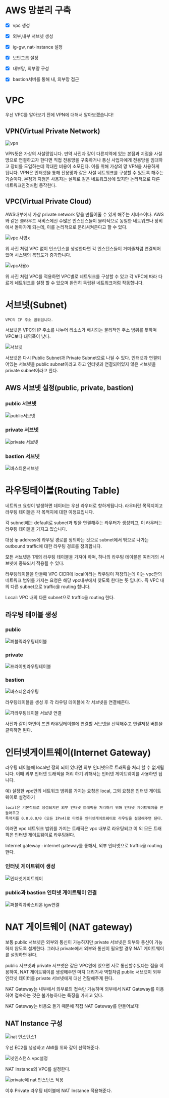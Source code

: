 # AWS 망분리 구축

- [x] vpc 생성
- [x] 외부,내부 서브넷 생성
- [x] ig-gw, nat-instance 설정
- [x] 보안그룹 설정
- [x] 내부망, 외부망 구성
- [x] bastion서버를 통해 내, 외부망 접근





# VPC

우선 VPC를 알아보기 전에 VPN에 대해서 알아보겠습니다!


## VPN(Virtual Private Network)


![vpn](https://user-images.githubusercontent.com/68090443/188599991-2216543b-7651-49bf-94c4-7dae639b0913.PNG)


VPN뜻은 가상의 사설망입니다. 만약 사진과 같이 다른지역에 있는 본점과 지점을 사설망으로 연결하고자 한다면 직접 전용망을 구축하거나 통신 사업자에게 전용망을 임대하고 장비를 도입하는데 막대한 비용이 소모딘다. 이를 위해 가상의 망 VPN을 사용하게 됩니다. VPN은 인터넷을 통해 전용망과 같은 사설 네트워크를 구성할 수 있도록 해주는 기술이다. 본점과 지점은 사용자는 실제로 같은 네트워크상에 있지만 논리적으로 다른 네트워크인것처럼 동작한다.

## VPC(Virtual Private Cloud)

AWS내부에서 가상 private network 망을 만들어줄 수 있게 해주는 서비스이다. AWS와 같은 클라우드 서비스에선 수많은 인스턴스들이 물리적으로 동일한 네트워크나 장비에서 돌아가게 되는데, 이를 논리적으로 분리셔켜준다고 할 수 있다.


![vpc 사영x](https://user-images.githubusercontent.com/68090443/188600018-260d76bd-f11a-46d2-b1c5-45420e878613.PNG)

위 사진 처럼 VPC 없이 인스턴스를 생성한다면 각 인스턴스들이 거미줄처럼 연결되어있어 시스템의 복잡도가 증가합니다.

![vpc사용o](https://user-images.githubusercontent.com/68090443/188600038-39f63de6-96a5-4536-8466-496db88e6ee6.PNG)

위 사진 처럼 VPC를 적용하면 VPC별로 네트워크를 구성할 수 있고 각 VPC에 따라 다르게 네트워크를 설정 할 수 있으며 완전히 독립된 네트워크처럼 작동합니다.



# 서브넷(Subnet)

    VPC의 IP 주소 범위입니다. 


서브넷은 VPC의 IP 주소를 나누어 리소스가 배치되는 물리적인 주소 범위를 뜻하며  VPC보다 대역폭이 낮다.


![서브넷](https://user-images.githubusercontent.com/68090443/188601115-44f6043b-edcf-4fb7-87b2-63bf88d73583.PNG)


서브넷은 다시 Public Subnet과 Private Subnet으로 나뉠 수 있다. 인터넷과 연결되어있는 서브넷을 public subnet이라고 하고 인터넷과 연결되어있지 않은 서브넷을 private subnet이라고 한다.

## AWS 서브넷 설정(public, private, bastion)

### public 서브넷

![public서브넷](https://user-images.githubusercontent.com/68090443/190850488-e34cbc29-95c1-43d1-ba2e-31f80e7eaac1.PNG)

### private 서브넷

![private 서브넷](https://user-images.githubusercontent.com/68090443/190850485-97f8276a-f662-4fd9-8f70-f8f242a6af41.PNG)

### bastion 서브넷

![바스티온서브넷](https://user-images.githubusercontent.com/68090443/190850493-50bff01b-003e-4ed5-aa29-d81dac294c3d.PNG)


# 라우팅테이블(Routing Table)

네트워크 요청이 발생하면 데이터는 우선 라우터로 향하게됩니다. 라우터란 목적지이고 라우팅 테이블은 각 목적지에 대한 이정표입니다.

각 subnet에는 default로 subnet과 밖을 연결해주는 라우터가 생성되고, 이 라우터는 라우팅 테이블을 가지고 있습니다. 

대상 ip address에 라우팅 경로를 정의하는 것으로 subnet에서 밖으로 나가는 outbound traffic에 대한 라우팅 경로를 정의합니다. 

모든 서브넷은 1개의 라우팅 테이블을 가져야 하며, 하나의 라우팅 테이블은 여러개의 서브넷에 중복되서 적용될 수 있다.


라우팅테이블을 만들때 VPC CIDR에 local이라는 라우팅이 저장되는데 이는 vpc안의 네트워크 범위를 가지는 요청은 해당 vpc내부에서 찾도록 한다는 뜻 입니다. 즉 VPC 내의 다른 subnet으로 traffic을 routing 합니다. 



Local: VPC 내의 다른 subnet으로 traffic을 routing 한다.


## 라우팅 테이블 생성

### public

![퍼블릭라우팅테이블](https://user-images.githubusercontent.com/68090443/190850549-55f6028b-734a-4477-9e3e-eeebd82aaef7.PNG)

### private

![프라이빗라우팅테이블](https://user-images.githubusercontent.com/68090443/190850554-2d18b1ac-aa5c-4c7c-8488-6acf9d5a4776.PNG)


### bastion

![바스티온라우팅](https://user-images.githubusercontent.com/68090443/190850560-e8cb548d-8334-45dd-b20c-98875462f869.PNG)


라우팅테이블을 생성 후 각 라우팅 테이블에 각 서브넷을 연결해준다.

![각라우팅테이블 서브넷 연결](https://user-images.githubusercontent.com/68090443/190850591-7c34e81c-f925-4574-b37d-948baf23330d.PNG)

사진과 같이 화면이 뜨면 라우팅테이블에 연결할 서브넷을 선택해주고 연결저장 버튼을 클릭하면 된다.

# 인터넷게이트웨이(Internet Gateway) 

라우팅 테이블에 local만 정의 되어 있다면 외부 인터넷으로 트래픽을 처리 할 수 없게됩니다. 이때 외부 인터넷 트래픽을 처리 하기 위해서는 인터넷 게이트웨이를 사용하면 됩니다.

예) 설정한 vpc안의 네트워크 범위를 가지는 요청은 local, 그외 요청은 인터넷 게이트웨이로 설정하기


    local은 기본적으로 생성되지만 외부 인터넷 트래픽을 처리하기 위해 인터넷 게이트웨이를 만들어주고
    목적지를 0.0.0.0/0 (모든 IPv4)로 타켓을 인터넷게이트웨이로 라우팅을 설정해주면 된다.


이러면 vpc 네트워크 범위를 가지는 트래픽은 vpc 내부로 라우팅되고 이 외 모든 트래픽은 인터넷 게이트웨이로 라우팅된다.


Internet gateway : internet gateway를 통해서, 외부 인터넷으로 traffic을 routing 한다.


### 인터넷 게이트웨이 생성

![인터넷게이트웨이](https://user-images.githubusercontent.com/68090443/190850676-259d4bb4-0122-4ebc-9843-c63febcee577.PNG)


### public과 bastion 인터넷 게이트웨이 연결


![퍼블릭과바스티온 igw연결](https://user-images.githubusercontent.com/68090443/190850692-9ead78a0-edd4-4a4a-9211-dce4754c0f08.PNG)



# NAT 게이트웨이 (NAT gateway)

보통 public 서브넷은 외부와 통신이 가능하지만 private 서브넷은 외부와 통신이 가능하지 않도록 설계한다.
그러나 private에서 외부와 통신이 필요할 경우 NAT 게이트웨이를 설정하면 된다.

public 서브넷과 private 서브넷은 같은 VPC안에 있으면 서로 통신할수있다는 점을 이용하여, NAT 게이트웨이를 생성해주면 마치 대리기사 역할처럼 public 서브넷이 외부 인터넷 데이터를 private 서브넷에게 대신 전달해주게 된다.

NAT Gateway는 내부에서 외부로의 접속만 가능하며 외부에서 NAT Gateway를 이용하여 접속하는 것은 불가능하다는 특징을 가지고 있다. 


NAT Gateway는 비용으 들기 때문에 직접 NAT Gateway를 만들어보자!


## NAT Instance 구성


![nat 인스턴스1](https://user-images.githubusercontent.com/68090443/190893397-4bd5319c-e1fb-4930-a3d7-e01f79158ac9.PNG)

우선 EC2를 생성하고 AMI를 위와 같이 선택해준다.


![넷인스턴스 vpc설정](https://user-images.githubusercontent.com/68090443/190893451-c06c3a89-cc51-4fd1-9fe8-3ba3cf54e79e.PNG)

NAT Instance의 VPC를 설정한다.


![private에 nat 인스턴스 적용](https://user-images.githubusercontent.com/68090443/190893475-a62960f6-525f-4c7f-b9f2-5fbab55fbd7c.PNG)


이후 Private 라우팅 테이블에 NAT Instance 적용해준다.




